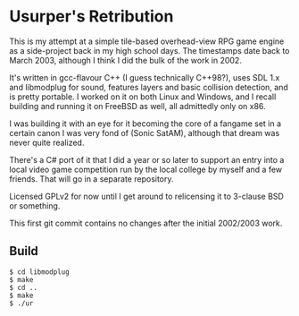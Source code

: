 # Usurper's Retribution

This is my attempt at a simple tile-based overhead-view RPG game engine as a
side-project back in my high school days.  The timestamps date back to March
2003, although I think I did the bulk of the work in 2002.

It's written in gcc-flavour C++ (I guess technically C++98?), uses SDL 1.x and
libmodplug for sound, features layers and basic collision detection, and is
pretty portable.  I worked on it on both Linux and Windows, and I recall
building and running it on FreeBSD as well, all admittedly only on x86.

I was building it with an eye for it becoming the core of a fangame set in a
certain canon I was very fond of (Sonic SatAM), although that dream was never
quite realized.

There's a C# port of it that I did a year or so later to support an entry into a
local video game competition run by the local college by myself and a few
friends. That will go in a separate repository.

Licensed GPLv2 for now until I get around to relicensing it to 3-clause BSD or
something.

This first git commit contains no changes after the initial 2002/2003 work.

## Build

    $ cd libmodplug
    $ make
    $ cd ..
    $ make
    $ ./ur

